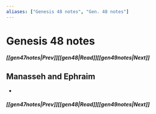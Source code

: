 ```yaml
---
aliases: ["Genesis 48 notes", "Gen. 48 notes"]
---
```

# Genesis 48 notes
##### <span class=arrow-left></span>[[gen47notes|Prev]]<span class=navigation-separator></span>[[gen48|Read]]<span class=navigation-separator></span>[[gen49notes|Next]]<span class=arrow-right></span>
## Manasseh and Ephraim
- 
##### <span class=arrow-left></span>[[gen47notes|Prev]]<span class=navigation-separator></span>[[gen48|Read]]<span class=navigation-separator></span>[[gen49notes|Next]]<span class=arrow-right></span>
